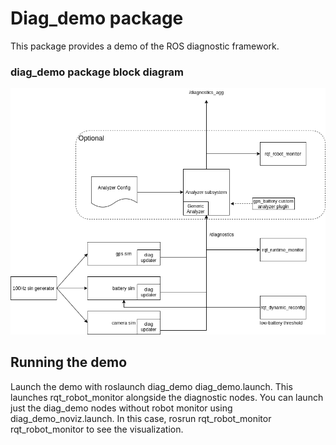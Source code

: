 # Diag_demo package

This package provides a demo of the ROS diagnostic framework.

### diag_demo package block diagram
![diag_demo block diagram](/Doc/diag_demo.drawio.png)

## Running the demo

Launch the demo with roslaunch diag_demo diag_demo.launch. This launches rqt_robot_monitor alongside the diagnostic nodes. You can launch just the diag_demo nodes without robot monitor using diag_demo_noviz.launch. In this case, rosrun rqt_robot_monitor rqt_robot_monitor to see the visualization.